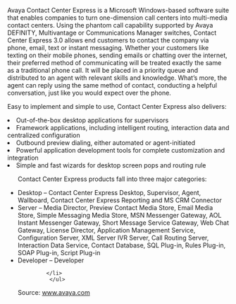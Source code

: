 
Avaya Contact Center Express is a Microsoft Windows-based software suite that enables companies to turn one-dimension call centers into multi-media contact centers. Using the phantom call capability supported by Avaya DEFINITY, Multivantage or Communications Manager switches, Contact Center Express 3.0 allows end customers to contact the company via phone, email, text or instant messaging. Whether your customers like texting on their mobile phones, sending emails or chatting over the internet, their preferred method of communicating will be treated exactly the same as a traditional phone call. It will be placed in a priority queue and distributed to an agent with relevant skills and knowledge. What’s more, the agent can reply using the same method of contact, conducting a helpful conversation, just like you would expect over the phone.
<p>
Easy to implement and simple to use, Contact Center Express also delivers:
</p>
<li>
  Out-of-the-box desktop applications for supervisors  
    </li>
    <li>
  Framework applications, including intelligent routing, interaction data and centralized configuration   
        </li>  
         <li>
  Outbound preview dialing, either automated or agent-initiated
            </li>
            <li>
  Powerful application development tools for complete customization and integration   
                </li> 
                <li>
 Simple and fast wizards for desktop screen pops and routing rule
</li> 
<ul>
  <p>
Contact Center Express products fall into three major categories:   
                    </p> 
                    <li>
Desktop &#8211; Contact Center Express Desktop, Supervisor, Agent, Wallboard, Contact Center Express Reporting and MS CRM Connector
                        </li>  
   <li>
Server &#8211; Media Director, Preview Contact Media Store, Email Media Store, Simple Messaging Media Store, MSN Messenger Gateway, AOL Instant Messenger Gateway, Short Message Service Gateway, Web Chat Gateway, License Director, Application Management Service, Configuration Server, XML Server IVR Server, Call Routing Server, Interaction Data Service, Contact Database, SQL Plug-in, Rules Plug-in, SOAP Plug-in, Script Plug-in
               </li> 
   <li>
Developer &#8211; Developer
            
             </li> 
              </ul> 
  Source: www.avaya.com
